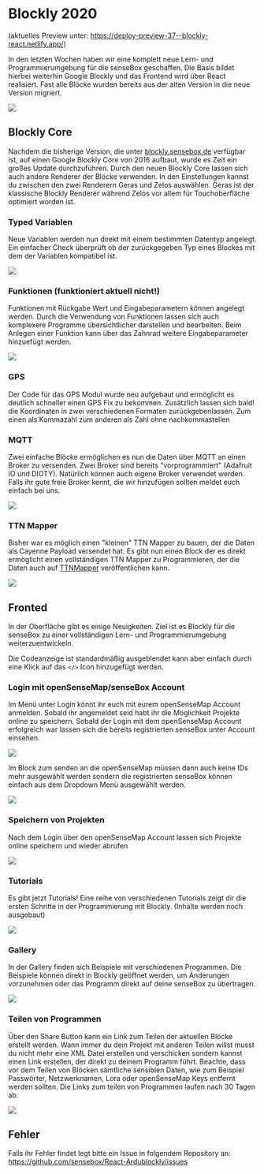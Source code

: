 # Blockly 2020

(aktuelles Preview unter: https://deploy-preview-37--blockly-react.netlify.app/)

In den letzten Wochen haben wir eine komplett neue Lern- und Programmierumgebung für die senseBox geschaffen. Die Basis bildet hierbei weiterhin Google Blockly und das Frontend wird über React realisiert. Fast alle Blöcke wurden bereits aus der alten Version in die neue Version migriert.

![](https://radosgw.public.os.wwu.de/pad/uploads/upload_880bb55f28e0dbb0bb9c2160d8e50594.png)

## Blockly Core

Nachdem die bisherige Version, die unter [blockly.sensebox.de](https://blockly.sensebox.de) verfügbar ist, auf einen Google Blockly Core von 2016 aufbaut, wurde es Zeit ein großes Update durchzuführen. Durch den neuen Blockly Core lassen sich auch andere Renderer der Blöcke verwenden. In den Einstellungen kannst du zwischen den zwei Renderern Geras und Zelos auswählen. Geras ist der klassische Blockly Renderer während Zelos vor allem für Touchoberfläche optimiert worden ist.

### Typed Variablen

Neue Variablen werden nun direkt mit einem bestimmten Datentyp angelegt. Ein einfacher Check überprüft ob der zurückgegeben Typ eines Blockes mit dem der Variablen kompatibel ist.

![](https://radosgw.public.os.wwu.de/pad/uploads/upload_0d505fc2472178182995732af226e736.png)

### Funktionen (funktioniert aktuell nicht!)

Funktionen mit Rückgabe Wert und Eingabeparametern können angelegt werden. Durch die Verwendung von Funktionen lassen sich auch komplexere Programme übersichtlicher darstellen und bearbeiten. Beim Anlegen einer Funktion kann über das Zahnrad weitere Eingabeparameter hinzuefügt werden.

![](https://radosgw.public.os.wwu.de/pad/uploads/upload_bd9544b118a1dbe83d149c00678eb39d.png)

### GPS

Der Code für das GPS Modul wurde neu aufgebaut und ermöglicht es deutlich schneller einen GPS Fix zu bekommen. Zusätzlich lassen sich bald! die Koordinaten in zwei verschiedenen Formaten zurückgebenlassen. Zum einen als Kommazahl zum anderen als Zahl ohne nachkommastellen

### MQTT

Zwei einfache Blöcke ermöglichen es nun die Daten über MQTT an einen Broker zu versenden. Zwei Broker sind bereits "vorprogrammiert" (Adafruit IO und DIOTY). Natürlich können auch eigene Broker verwendet werden. Falls ihr gute freie Broker kennt, die wir hinzufügen sollten meldet euch einfach bei uns.

![](https://radosgw.public.os.wwu.de/pad/uploads/upload_a9df4b0b9b1e6f39f09cf3b1743caad2.png)

### TTN Mapper

Bisher war es möglich einen "kleinen" TTN Mapper zu bauen, der die Daten als Cayenne Payload versendet hat. Es gibt nun einen Block der es direkt ermöglicht einen vollständigen TTN Mapper zu Programmieren, der die Daten auch auf [TTNMapper](https://ttnmapper.org/) veröffentlichen kann.

![](https://radosgw.public.os.wwu.de/pad/uploads/upload_b59691f2ebcf04d8b67a5f4e7fbe70b6.png)

## Fronted

In der Oberfläche gibt es einige Neuigkeiten. Ziel ist es Blockly für die senseBox zu einer vollständigen Lern- und Programmierumgebung weiterzuentwickeln.

Die Codeanzeige ist standardmäßig ausgeblendet kann aber einfach durch eine Klick auf das `</>` Icon hinzugefügt werden.

### Login mit openSenseMap/senseBox Account

Im Menü unter Login könnt ihr euch mit eurem openSenseMap Account anmelden. Sobald ihr angemeldet seid habt ihr die Möglichkeit Projekte online zu speichern.
Sobald der Login mit dem openSenseMap Account erfolgreich war lassen sich die bereits registrierten senseBox unter Account einsehen.

![](https://radosgw.public.os.wwu.de/pad/uploads/upload_c3965edc99021339a30b8d6704471e50.png)

Im Block zum senden an die openSenseMap müssen dann auch keine IDs mehr ausgewählt werden sondern die registrierten senseBox können einfach aus dem Dropdown Menü ausgewählt werden.

![](https://radosgw.public.os.wwu.de/pad/uploads/upload_57284cea57bfa5df3d55fe456f9d7cfa.png)

### Speichern von Projekten

Nach dem Login über den openSenseMap Account lassen sich Projekte online speichern und wieder abrufen

![](https://radosgw.public.os.wwu.de/pad/uploads/upload_148146b1206fde184afff6edce26b515.png)

### Tutorials

Es gibt jetzt Tutorials! Eine reihe von verschiedenen Tutorials zeigt dir die ersten Schritte in der Programmierung mit Blockly. (Inhalte werden noch ausgebaut)

![](https://radosgw.public.os.wwu.de/pad/uploads/upload_db0e64df48d4c34a9540ffb089e95769.png)

### Gallery

In der Gallery finden sich Beispiele mit verschiedenen Programmen. Die Beispiele können direkt in Blockly geöffnet werden, um Änderungen vorzunehmen oder das Programm direkt auf deine senseBox zu übertragen.

![](https://radosgw.public.os.wwu.de/pad/uploads/upload_c61e1fa98f9d840507a8a53b00605484.png)

### Teilen von Programmen

Über den Share Button kann ein Link zum Teilen der aktuellen Blöcke erstellt werden. Wann immer du dein Projekt mit anderen Teilen willst musst du nicht mehr eine XML Datei erstellen und verschicken sondern kannst einen Link erstellen, der direkt zu deinem Programm führt. Beachte, dass vor dem Teilen von Blöcken sämtliche sensiblen Daten, wie zum Beispiel Passwörter, Netzwerknamen, Lora oder openSenseMap Keys entfernt werden sollten. Die Links zum teilen von Programmen laufen nach 30 Tagen ab.

![](https://radosgw.public.os.wwu.de/pad/uploads/upload_a8dba6720fe2fb39cadf129d9bb04a62.png)

## Fehler

Falls ihr Fehler findet legt bitte ein Issue in folgendem Repository an: https://github.com/sensebox/React-Ardublockly/issues
